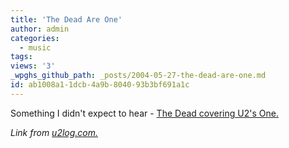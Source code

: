 ```yaml
---
title: 'The Dead Are One'
author: admin
categories:
  - music
tags: 
views: '3'
_wpghs_github_path: _posts/2004-05-27-the-dead-are-one.md
id: ab1008a1-1dcb-4a9b-8040-93b3bf691a1c
---
```

<p>Something I didn't expect to hear - <a href="http://www.dead.net/thedead/2004/summer-tour/music/index.html">The Dead covering U2's One.</a></p>
<p><i>Link from <a href="http://u2log.com/archive/002806.shtml">u2log.com.</a></i></p>
